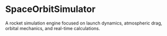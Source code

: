 # SpaceOrbitSimulator
A rocket simulation engine focused on launch dynamics, atmospheric drag, orbital mechanics, and real-time calculations.
